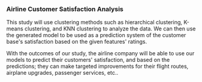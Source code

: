 ### Airline Customer Satisfaction Analysis 


This study will use clustering methods such as hierarchical clustering, K-means clustering, and KNN clustering to analyze the data. We can then use the generated model to be used as a prediction system of the customer base's satisfaction based on the given features' ratings.

With the outcomes of our study, the airline company will be able to use our models to predict their customers' satisfaction, and based on the predictions; they can make targeted improvements for their flight routes, airplane upgrades, passenger services, etc..
